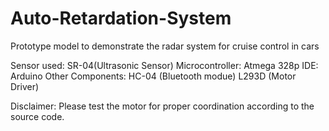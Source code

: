 # Auto-Retardation-System
Prototype model to demonstrate the radar system for cruise control in cars

Sensor used: SR-04(Ultrasonic Sensor)
Microcontroller: Atmega 328p
IDE: Arduino
Other Components: HC-04 (Bluetooth modue)
                  L293D (Motor Driver)
                  
Disclaimer: Please test the motor for proper coordination according to the source code.
